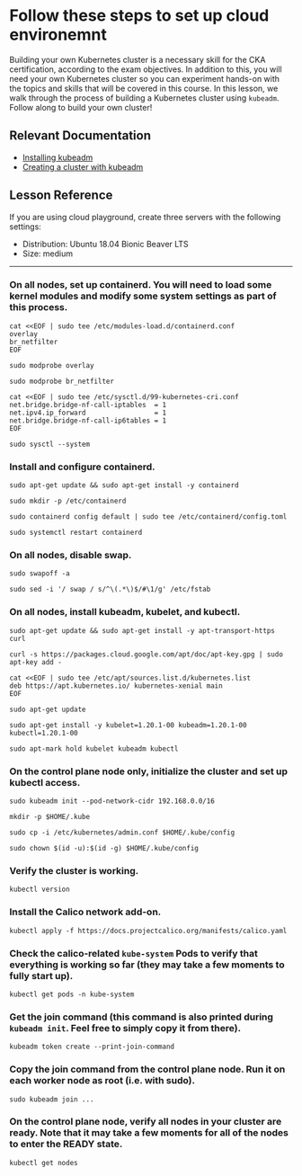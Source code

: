 # Follow these steps to set up cloud environemnt

Building your own Kubernetes cluster is a necessary skill for the CKA certification, according to the exam objectives. In addition to this, you will need your own Kubernetes cluster so you can experiment hands-on with the topics and skills that will be covered in this course. In this lesson, we walk through the process of building a Kubernetes cluster using `kubeadm`. Follow along to build your own cluster!

## Relevant Documentation
 - [Installing kubeadm](https://kubernetes.io/docs/setup/production-environment/tools/kubeadm/install-kubeadm/)
 - [Creating a cluster with kubeadm](https://kubernetes.io/docs/setup/production-environment/tools/kubeadm/create-cluster-kubeadm/)

## Lesson Reference

  If you are using cloud playground, create three servers with the following settings:

 - Distribution: Ubuntu 18.04 Bionic Beaver LTS
 - Size: medium

---

### On all nodes, set up containerd. You will need to load some kernel modules and modify some system settings as part of this process.

```
cat <<EOF | sudo tee /etc/modules-load.d/containerd.conf
overlay
br_netfilter
EOF

sudo modprobe overlay

sudo modprobe br_netfilter

cat <<EOF | sudo tee /etc/sysctl.d/99-kubernetes-cri.conf
net.bridge.bridge-nf-call-iptables  = 1
net.ipv4.ip_forward                 = 1
net.bridge.bridge-nf-call-ip6tables = 1
EOF

sudo sysctl --system
```

### Install and configure containerd.

```
sudo apt-get update && sudo apt-get install -y containerd

sudo mkdir -p /etc/containerd

sudo containerd config default | sudo tee /etc/containerd/config.toml

sudo systemctl restart containerd
```

### On all nodes, disable swap.

```
sudo swapoff -a

sudo sed -i '/ swap / s/^\(.*\)$/#\1/g' /etc/fstab
```

### On all nodes, install kubeadm, kubelet, and kubectl.

```
sudo apt-get update && sudo apt-get install -y apt-transport-https curl

curl -s https://packages.cloud.google.com/apt/doc/apt-key.gpg | sudo apt-key add -

cat <<EOF | sudo tee /etc/apt/sources.list.d/kubernetes.list
deb https://apt.kubernetes.io/ kubernetes-xenial main
EOF

sudo apt-get update

sudo apt-get install -y kubelet=1.20.1-00 kubeadm=1.20.1-00 kubectl=1.20.1-00

sudo apt-mark hold kubelet kubeadm kubectl
```

### **On the control plane node only, initialize the cluster and set up kubectl access.**

```
sudo kubeadm init --pod-network-cidr 192.168.0.0/16

mkdir -p $HOME/.kube

sudo cp -i /etc/kubernetes/admin.conf $HOME/.kube/config

sudo chown $(id -u):$(id -g) $HOME/.kube/config
```

### Verify the cluster is working.

```
kubectl version
```

### Install the Calico network add-on.

```
kubectl apply -f https://docs.projectcalico.org/manifests/calico.yaml
```

### Check the calico-related `kube-system` Pods to verify that everything is working so far (they may take a few moments to fully start up).

```
kubectl get pods -n kube-system
```
### Get the join command (this command is also printed during `kubeadm init`. Feel free to simply copy it from there).

```
kubeadm token create --print-join-command
```

### Copy the join command from the control plane node. Run it on each worker node as root (i.e. with sudo).

```
sudo kubeadm join ...
```

### On the control plane node, verify all nodes in your cluster are ready. Note that it may take a few moments for all of the nodes to enter the READY state.

```
kubectl get nodes
```